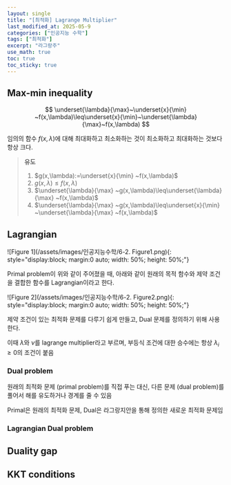 ```yaml
---
layout: single
title: "[최적화] Lagrange Multiplier"
last_modified_at: 2025-05-9
categories: ["인공지능 수학"]
tags: ["최적화"]
excerpt: "라그랑주"
use_math: true
toc: true
toc_sticky: true
---
```


## Max-min inequality

$$
\underset{\lambda}{\max}~\underset{x}{\min} ~f(x,\lambda)\leq\underset{x}{\min}~\underset{\lambda}{\max}~f(x,\lambda)
$$

임의의 함수 $f(x,\lambda)$에 대해 최대화하고 최소화하는 것이 최소화하고 최대화하는 것보다 항상 크다.

> **유도**
>
> 1. $g(x,\lambda):=\underset{x}{\min} ~f(x,\lambda)$
> 2. $g(x,\lambda)\leq f(x,\lambda)$
> 3. $\underset{\lambda}{\max} ~g(x,\lambda)\leq\underset{\lambda}{\max} ~f(x,\lambda)$
> 4. $\underset{\lambda}{\max} ~g(x,\lambda)\leq\underset{x}{\min} ~\underset{\lambda}{\max} ~f(x,\lambda)$

## Lagrangian

![Figure 1](/assets/images/인공지능수학/6-2. Figure1.png){: style="display:block; margin:0 auto; width: 50%; height: 50%;"}

Primal problem이 위와 같이 주어졌을 때, 아래와 같이 원래의 목적 함수와 제약 조건을 결합한 함수를 Lagrangian이라고 한다.

![Figure 2](/assets/images/인공지능수학/6-2. Figure2.png){: style="display:block; margin:0 auto; width: 50%; height: 50%;"}

제약 조건이 있는 최적화 문제를 다루기 쉽게 만들고, Dual 문제를 정의하기 위해 사용한다.

이때 $\lambda$와 $\nu$를 lagrange multiplier라고 부르며, 부등식 조건에 대한 승수에는 항상 $\lambda_i\geq0$의 조건이 붙음

### Dual problem

원래의 최적화 문제 (primal problem)를 직접 푸는 대신, 다른 문제 (dual problem)를 풀어서 해를 유도하거나 경계를 줄 수 있음

Primal은 원래의 최적화 문제, Dual은 라그랑지안을 통해 정의한 새로운 최적화 문제임

### Lagrangian Dual problem

## Duality gap

## KKT conditions
